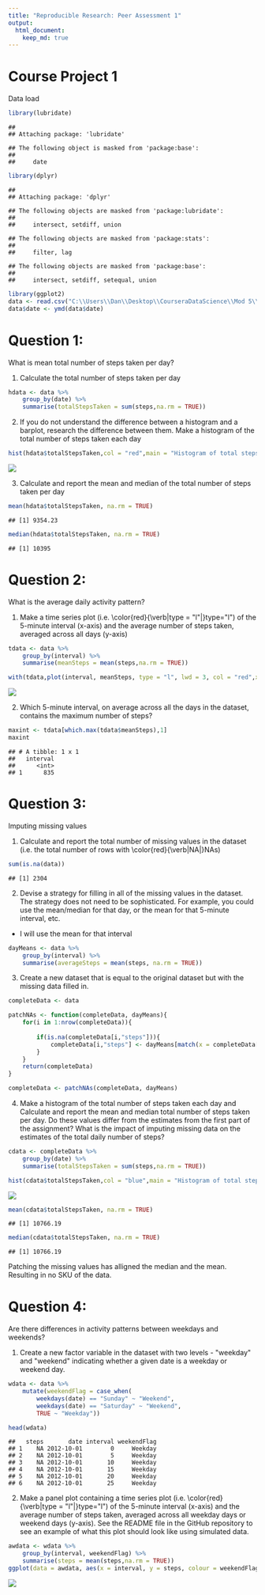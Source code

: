 ```yaml
---
title: "Reproducible Research: Peer Assessment 1"
output: 
  html_document:
    keep_md: true
---
```


 Course Project 1
===================

Data load

```r
library(lubridate)
```

```
## 
## Attaching package: 'lubridate'
```

```
## The following object is masked from 'package:base':
## 
##     date
```

```r
library(dplyr)
```

```
## 
## Attaching package: 'dplyr'
```

```
## The following objects are masked from 'package:lubridate':
## 
##     intersect, setdiff, union
```

```
## The following objects are masked from 'package:stats':
## 
##     filter, lag
```

```
## The following objects are masked from 'package:base':
## 
##     intersect, setdiff, setequal, union
```

```r
library(ggplot2)
data <- read.csv("C:\\Users\\Dan\\Desktop\\CourseraDataScience\\Mod 5\\Week 1\\activity.csv")
data$date <- ymd(data$date)
```

# Question 1:
What is mean total number of steps taken per day?

1) Calculate the total number of steps taken per day


```r
hdata <- data %>%
    group_by(date) %>%
    summarise(totalStepsTaken = sum(steps,na.rm = TRUE))
```

2) If you do not understand the difference between a histogram and a barplot, 
research the difference between them. Make a histogram of the total number of
steps taken each day


```r
hist(hdata$totalStepsTaken,col = "red",main = "Histogram of total steps taken per day", xlab = "Steps per day")
```

![](PA1_template_files/figure-html/q1.2-1.png)<!-- -->

3) Calculate and report the mean and median of the total number of steps taken per day


```r
mean(hdata$totalStepsTaken, na.rm = TRUE)
```

```
## [1] 9354.23
```

```r
median(hdata$totalStepsTaken, na.rm = TRUE)
```

```
## [1] 10395
```
# Question 2:
What is the average daily activity pattern?

1) Make a time series plot (i.e. \color{red}{\verb|type = "l"|}type="l") of the 5-minute interval (x-axis) and the average number of steps taken, averaged across all days (y-axis)


```r
tdata <- data %>%
    group_by(interval) %>%
    summarise(meanSteps = mean(steps,na.rm = TRUE))

with(tdata,plot(interval, meanSteps, type = "l", lwd = 3, col = "red",xlab = "Time interval", ylab = "Mean Steps", main = "Time Interval Plot"))
```

![](PA1_template_files/figure-html/q2.1-1.png)<!-- -->

2) Which 5-minute interval, on average across all the days in the dataset, contains the maximum number of steps?


```r
maxint <- tdata[which.max(tdata$meanSteps),1]
maxint
```

```
## # A tibble: 1 x 1
##   interval
##      <int>
## 1      835
```

# Question 3:
Imputing missing values

1) Calculate and report the total number of missing values in the dataset (i.e. the total number of rows with \color{red}{\verb|NA|}NAs)


```r
sum(is.na(data))
```

```
## [1] 2304
```

2) Devise a strategy for filling in all of the missing values in the dataset. The strategy does not need to be sophisticated. For example, you could use the mean/median for that day, or the mean for that 5-minute interval, etc.

 - I will use the mean for that interval


```r
dayMeans <- data %>%
    group_by(interval) %>%
    summarise(averageSteps = mean(steps, na.rm = TRUE))
```

3) Create a new dataset that is equal to the original dataset but with the missing data filled in.


```r
completeData <- data

patchNAs <- function(completeData, dayMeans){
    for(i in 1:nrow(completeData)){
    
        if(is.na(completeData[i,"steps"])){
            completeData[i,"steps"] <- dayMeans[match(x = completeData[i,"interval"], table = dayMeans$interval),"averageSteps"]
        }
    }
    return(completeData)
}

completeData <- patchNAs(completeData, dayMeans)
```

4) Make a histogram of the total number of steps taken each day and Calculate and report the mean and median total number of steps taken per day. Do these values differ from the estimates from the first part of the assignment? What is the impact of imputing missing data on the estimates of the total daily number of steps?


```r
cdata <- completeData %>%
    group_by(date) %>%
    summarise(totalStepsTaken = sum(steps,na.rm = TRUE))

hist(cdata$totalStepsTaken,col = "blue",main = "Histogram of total steps taken per day", xlab = "Steps per day")
```

![](PA1_template_files/figure-html/q3.4-1.png)<!-- -->

```r
mean(cdata$totalStepsTaken, na.rm = TRUE)
```

```
## [1] 10766.19
```

```r
median(cdata$totalStepsTaken, na.rm = TRUE)
```

```
## [1] 10766.19
```
Patching the missing values has alligned the median and the mean. Resulting in no SKU of the data.

# Question 4:
Are there differences in activity patterns between weekdays and weekends?

1) Create a new factor variable in the dataset with two levels - "weekday" and "weekend" indicating whether a given date is a weekday or weekend day.


```r
wdata <- data %>%
    mutate(weekendFlag = case_when(
        weekdays(date) == "Sunday" ~ "Weekend",
        weekdays(date) == "Saturday" ~ "Weekend",
        TRUE ~ "Weekday"))

head(wdata)
```

```
##   steps       date interval weekendFlag
## 1    NA 2012-10-01        0     Weekday
## 2    NA 2012-10-01        5     Weekday
## 3    NA 2012-10-01       10     Weekday
## 4    NA 2012-10-01       15     Weekday
## 5    NA 2012-10-01       20     Weekday
## 6    NA 2012-10-01       25     Weekday
```

2) Make a panel plot containing a time series plot (i.e. \color{red}{\verb|type = "l"|}type="l") of the 5-minute interval (x-axis) and the average number of steps taken, averaged across all weekday days or weekend days (y-axis). See the README file in the GitHub repository to see an example of what this plot should look like using simulated data.


```r
awdata <- wdata %>%
    group_by(interval, weekendFlag) %>%
    summarise(steps = mean(steps,na.rm = TRUE))
ggplot(data = awdata, aes(x = interval, y = steps, colour = weekendFlag))+geom_line()+ facet_wrap(.~weekendFlag)
```

![](PA1_template_files/figure-html/q4.2-1.png)<!-- -->
